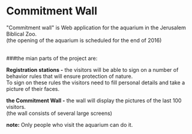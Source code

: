 # Commitment Wall

"Commitment wall" is Web application for the aquarium in the Jerusalem Biblical Zoo. <br/>
(the opening of the aquarium is scheduled for the end of 2016)
<br/><br/>

###the mian parts of the project are:

<b>Registration stations -</b> the visitors will be able to sign on a number of behavior rules that will ensure protection of nature.
<br/>To sign on these rules the visitors need to fill personal details and take a picture of their faces.

<b>the Commitment Wall -</b> the wall will display the pictures of the last 100 visitors.
<br/>(the wall consists of several large screens)

<b>note:</b> Only people who visit the aquarium can do it.

